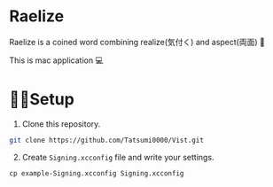 # Raelize
Raelize is a coined word combining realize(気付く) and aspect(両面) 🫰

This is mac application 💻

# 🧑‍💻Setup

1. Clone this repository.

```sh
git clone https://github.com/Tatsumi0000/Vist.git
```

2. Create `Signing.xcconfig` file and write your settings.

```xconfig
cp example-Signing.xcconfig Signing.xcconfig
```
